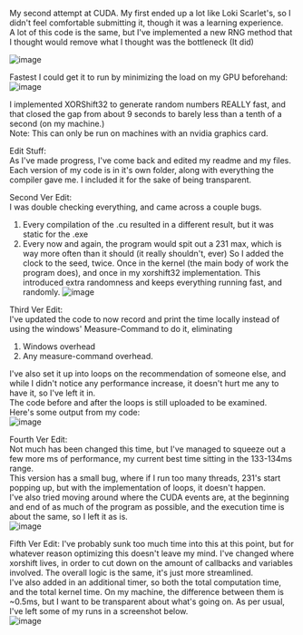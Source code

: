 My second attempt at CUDA. My first ended up a lot like Loki Scarlet's, so I didn't feel comfortable submitting it, though it was a learning experience.  
A lot of this code is the same, but I've implemented a new RNG method that I thought would remove what I thought was the bottleneck (It did)
  
![image](https://github.com/user-attachments/assets/333aa555-a61e-4dce-aacb-64aac05f6e57)  
  
Fastest I could get it to run by minimizing the load on my GPU beforehand:  
![image](https://github.com/user-attachments/assets/61d1f90b-8ad9-4717-9c2a-36a9aa30698b)  
  
I implemented XORShift32 to generate random numbers REALLY fast, and that closed the gap from about 9 seconds to barely less than a tenth of a second (on my machine.)  
Note: This can only be run on machines with an nvidia graphics card.  

Edit Stuff:  
As I've made progress, I've come back and edited my readme and my files.  
Each version of my code is in it's own folder, along with everything the compiler gave me. I included it for the sake of being transparent.  
  
Second Ver Edit:  
I was double checking everything, and came across a couple bugs.  
1. Every compilation of the .cu resulted in a different result, but it was static for the .exe
2. Every now and again, the program would spit out a 231 max, which is way more often than it should (it really shouldn't, ever)
   So I added the clock to the seed, twice. Once in the kernel (the main body of work the program does), and once in my xorshift32 implementation. This introduced extra randomness and keeps everything running fast, and randomly.
   ![image](https://github.com/user-attachments/assets/e0adc2f6-1982-4832-b0f3-014a95da6cf7)

Third Ver Edit:  
I've updated the code to now record and print the time locally instead of using the windows' Measure-Command to do it, eliminating  
1. Windows overhead
2. Any measure-command overhead.    

I've also set it up into loops on the recommendation of someone else, and while I didn't notice any performance increase, it doesn't hurt me any to have it, so I've left it in.  
The code before and after the loops is still uploaded to be examined.  
Here's some output from my code:  
![image](https://github.com/user-attachments/assets/d087fbff-3729-47f6-84de-baeee8815e3f)

Fourth Ver Edit:  
Not much has been changed this time, but I've managed to squeeze out a few more ms of performance, my current best time sitting in the 133-134ms range.  
This version has a small bug, where if I run too many threads, 231's start popping up, but with the implementation of loops, it doesn't happen.  
I've also tried moving around where the CUDA events are, at the beginning and end of as much of the program as possible, and the execution time is about the same, so I left it as is.  
![image](https://github.com/user-attachments/assets/8047863f-1e36-4c14-b62f-ea58697d3a6d)  

Fifth Ver Edit:
I've probably sunk too much time into this at this point, but for whatever reason optimizing this doesn't leave my mind. I've changed where xorshift lives, in order to cut down on the amount of callbacks and variables involved. The overall logic is the same, it's just more streamlined.  
I've also added in an additional timer, so both the total computation time, and the total kernel time. On my machine, the difference between them is ~0.5ms, but I want to be transparent about what's going on. As per usual, I've left some of my runs in a screenshot below.  
![image](https://github.com/user-attachments/assets/563c8a13-a33c-4649-9309-3ca5568b270c)
